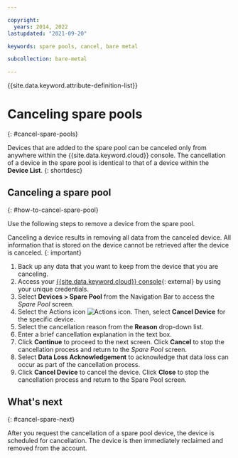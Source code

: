 ```yaml
---

copyright:
  years: 2014, 2022
lastupdated: "2021-09-20"

keywords: spare pools, cancel, bare metal

subcollection: bare-metal

---
```


{{site.data.keyword.attribute-definition-list}}

# Canceling spare pools
{: #cancel-spare-pools}

Devices that are added to the spare pool can be canceled only from anywhere within the {{site.data.keyword.cloud}} console. The cancellation of a device in the spare pool is identical to that of a device within the **Device List**. 
{: shortdesc}

## Canceling a spare pool
{: #how-to-cancel-spare-pool}

Use the following steps to remove a device from the spare pool.

Canceling a device results in removing all data from the canceled device. All information that is stored on the device cannot be retrieved after the device is canceled.
{: important}

1. Back up any data that you want to keep from the device that you are canceling.
2. Access your [{{site.data.keyword.cloud}} console](https://cloud.ibm.com/){: external} by using your unique credentials.
3. Select **Devices > Spare Pool** from the Navigation Bar to access the *Spare Pool* screen.
4. Select the Actions icon ![Actions icon](../icons/action-menu-icon.svg). Then, select **Cancel Device** for the specific device.
5. Select the cancellation reason from the **Reason** drop-down list.
6. Enter a brief cancellation explanation in the text box.
7. Click **Continue** to proceed to the next screen. Click **Cancel** to stop the cancellation process and return to the *Spare Pool* screen.
8. Select **Data Loss Acknowledgement** to acknowledge that data loss can occur as part of the cancellation process.
9. Click **Cancel Device** to cancel the device. Click **Close** to stop the cancellation process and return to the Spare Pool screen.

## What's next
{: #cancel-spare-next}

After you request the cancellation of a spare pool device, the device is scheduled for cancellation. The device is then immediately reclaimed and removed from the account.
